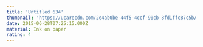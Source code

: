 ```yaml
---
title: 'Untitled 634'
thumbnail: 'https://ucarecdn.com/2e4ab0be-44f5-4ccf-90cb-8fd1ffc87c5b/'
date: 2015-06-28T07:25:15.000Z
material: Ink on paper
rating: 4
---
```

